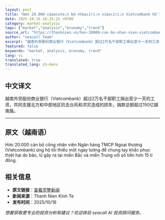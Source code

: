 ```yaml
---
layout: post
title: "Hơn 20.000 c&aacute;n bộ nh&acirc;n vi&ecirc;n Vietcombank hỗ trợ đồng b&agrave;o bị ảnh hưởng do b&atilde;o lũ"
date: 2025-10-16 16:25:21 +0700
category: market-analysis
tags: ["market","analysis","economy","trend"]
source_url: "https://thanhnien.vn/hon-20000-can-bo-nhan-vien-vietcombank-ho-tro-dong-bao-bi-anh-huong-do-bao-lu-185251016175847044.htm"
author: "seacall Team"
excerpt: "越南外贸股份商业银行（Vietcombank）超过2万名干部职工捐出至少一天的工资，共同支援北方和中部地区抗击台风和洪灾造成的损失，捐款总额超过150亿越南盾。..."
featured: false
keywords: "market, analysis, economy, trend"
lang: vi
translated: true
translated_lang: zh-Hans
---
```


## 中文译文

越南外贸股份商业银行（Vietcombank）超过2万名干部职工捐出至少一天的工资，共同支援北方和中部地区抗击台风和洪灾造成的损失，捐款总额超过150亿越南盾。

---

## 原文（越南语）

Hơn 20.000 c&aacute;n bộ c&ocirc;ng nh&acirc;n vi&ecirc;n Ng&acirc;n h&agrave;ng TMCP Ngoại thương (Vietcombank) ủng hộ tối thiểu một ng&agrave;y lương để chung tay khắc phục thiệt hại do b&atilde;o, lũ g&acirc;y ra tại miền Bắc v&agrave; miền Trung với số tiền hơn 15 tỉ đồng.

## 相关信息

- **原文链接**：[查看完整新闻](https://thanhnien.vn/hon-20000-can-bo-nhan-vien-vietcombank-ho-tro-dong-bao-bi-anh-huong-do-bao-lu-185251016175847044.htm)
- **新闻来源**：Thanh Nien Kinh Te
- **发布时间**：2025/10/16

*想要获取更专业的投资分析和建议？欢迎体验 seacall AI 投资顾问服务。*